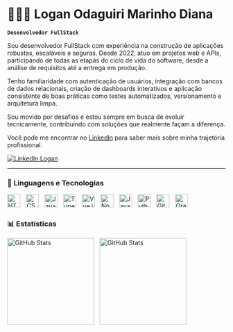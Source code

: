 # 🧑🏻‍💻 Logan Odaguiri Marinho Diana

**`Desenvolvedor FullStack`**

Sou desenvolvedor FullStack com experiência na construção de aplicações robustas, escaláveis e seguras. Desde 2022, atuo em projetos web e APIs, participando de todas as etapas do ciclo de vida do software, desde a análise de requisitos até a entrega em produção.

Tenho familiaridade com autenticação de usuários, integração com bancos de dados relacionais, criação de dashboards interativos e aplicação consistente de boas práticas como testes automatizados, versionamento e arquitetura limpa.

Sou movido por desafios e estou sempre em busca de evoluir tecnicamente, contribuindo com soluções que realmente façam a diferença.

Você pode me encontrar no [LinkedIn](https://www.linkedin.com/in/logan-odaguiri-1345a719a/) para saber mais sobre minha trajetória profissional.

<p align="left">
    <a href="https://www.linkedin.com/in/logan-odaguiri-1345a719a/">
        <img 
            alt="LinkedIn Logan" 
            title="Conecte-se comigo no LinkedIn" 
            src="https://img.shields.io/badge/LinkedIn-Logan%20Odaguiri-blue?logo=linkedin&style=for-the-badge"
        />
    </a>
</p>

---

### 🤖 Linguagens e Tecnologias

<img align="left" alt="HTML" title="HTML" width="30px" style="padding-right: 10px;" src="https://cdn.jsdelivr.net/gh/devicons/devicon@latest/icons/html5/html5-original.svg" />
<img align="left" alt="CSS" title="CSS" width="30px" style="padding-right: 10px;" src="https://cdn.jsdelivr.net/gh/devicons/devicon@latest/icons/css3/css3-original.svg" />
<img align="left" alt="JavaScript" title="JavaScript" width="30px" style="padding-right: 10px;" src="https://cdn.jsdelivr.net/gh/devicons/devicon@latest/icons/javascript/javascript-original.svg" />
<img align="left" alt="TypeScript" title="TypeScript" width="30px" style="padding-right: 10px;" src="https://cdn.jsdelivr.net/gh/devicons/devicon@latest/icons/typescript/typescript-original.svg" />
<img align="left" alt="Vue.js" title="Vue.js" width="30px" style="padding-right: 10px;" src="https://cdn.jsdelivr.net/gh/devicons/devicon@latest/icons/vuejs/vuejs-original.svg" />
<img align="left" alt="Node.js" title="Node.js" width="30px" style="padding-right: 10px;" src="https://cdn.jsdelivr.net/gh/devicons/devicon@latest/icons/nodejs/nodejs-original.svg" />
<img align="left" alt="Java" title="Java" width="30px" style="padding-right: 10px;" src="https://cdn.jsdelivr.net/gh/devicons/devicon@latest/icons/java/java-original.svg" />
<img align="left" alt="Python" title="Python" width="30px" style="padding-right: 10px;" src="https://cdn.jsdelivr.net/gh/devicons/devicon@latest/icons/python/python-original.svg" />
<img align="left" alt="Git" title="Git" width="30px" style="padding-right: 10px;" src="https://cdn.jsdelivr.net/gh/devicons/devicon@latest/icons/git/git-original.svg" />
<img align="left" alt="Oracle" title="Oracle Database / OCI" width="30px" style="padding-right: 10px;" src="https://cdn.jsdelivr.net/gh/devicons/devicon@latest/icons/oracle/oracle-original.svg" 
/>

<br/>
<br/>

### 📊 Estatísticas

<p>
  <img 
    align="left" 
    alt="GitHub Stats" 
    height="200" 
    style="padding-right: 10px;" 
    src="https://github-readme-stats.vercel.app/api?username=loganodaguiri&show_icons=true&theme=tokyonight&include_all_commits=true&locale=pt-br&random=1" 
  />

  <img 
    align="left" 
    alt="GitHub Stats" 
    height="200" 
    src="https://github-readme-stats.vercel.app/api/top-langs/?username=loganodaguiri&theme=tokyonight&layout=compact&custom_title=Tecnologias&langs_count=9&random=1" 
  />
</p>
